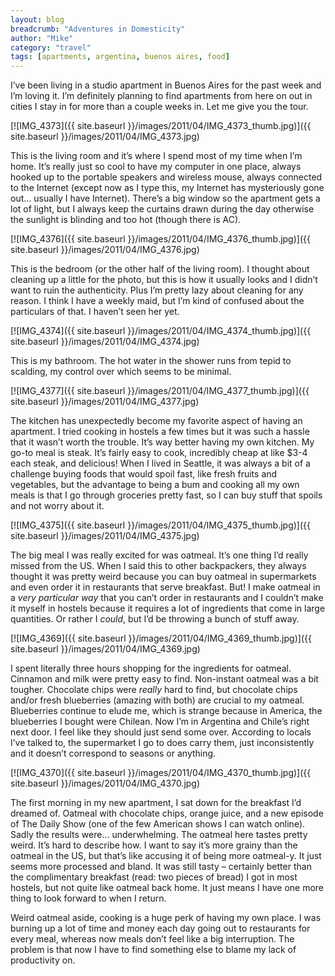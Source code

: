 ```yaml
---
layout: blog
breadcrumb: "Adventures in Domesticity"
author: "Mike"
category: "travel"
tags: [apartments, argentina, buenos aires, food]
---
```


I’ve been living in a studio apartment in Buenos Aires for the past week and I’m loving it. I’m definitely planning to find apartments from here on out in cities I stay in for more than a couple weeks in. Let me give you the tour.

[![IMG_4373]({{ site.baseurl }}/images/2011/04/IMG_4373_thumb.jpg)]({{ site.baseurl }}/images/2011/04/IMG_4373.jpg)

This is the living room and it’s where I spend most of my time when I’m home. It’s really just so cool to have my computer in one place, always hooked up to the portable speakers and wireless mouse, always connected to the Internet (except now as I type this, my Internet has mysteriously gone out… usually I have Internet). There’s a big window so the apartment gets a lot of light, but I always keep the curtains drawn during the day otherwise the sunlight is blinding and too hot (though there is AC).

[![IMG_4376]({{ site.baseurl }}/images/2011/04/IMG_4376_thumb.jpg)]({{ site.baseurl }}/images/2011/04/IMG_4376.jpg)

This is the bedroom (or the other half of the living room). I thought about cleaning up a little for the photo, but this is how it usually looks and I didn’t want to ruin the authenticity. Plus I’m pretty lazy about cleaning for any reason. I think I have a weekly maid, but I’m kind of confused about the particulars of that. I haven’t seen her yet.

[![IMG_4374]({{ site.baseurl }}/images/2011/04/IMG_4374_thumb.jpg)]({{ site.baseurl }}/images/2011/04/IMG_4374.jpg)

This is my bathroom. The hot water in the shower runs from tepid to scalding, my control over which seems to be minimal.

[![IMG_4377]({{ site.baseurl }}/images/2011/04/IMG_4377_thumb.jpg)]({{ site.baseurl }}/images/2011/04/IMG_4377.jpg)

The kitchen has unexpectedly become my favorite aspect of having an apartment. I tried cooking in hostels a few times but it was such a hassle that it wasn’t worth the trouble. It’s way better having my own kitchen. My go-to meal is steak. It’s fairly easy to cook, incredibly cheap at like $3-4 each steak, and delicious! When I lived in Seattle, it was always a bit of a challenge buying foods that would spoil fast, like fresh fruits and vegetables, but the advantage to being a bum and cooking all my own meals is that I go through groceries pretty fast, so I can buy stuff that spoils and not worry about it.

[![IMG_4375]({{ site.baseurl }}/images/2011/04/IMG_4375_thumb.jpg)]({{ site.baseurl }}/images/2011/04/IMG_4375.jpg)

The big meal I was really excited for was oatmeal. It’s one thing I’d really missed from the US. When I said this to other backpackers, they always thought it was pretty weird because you can buy oatmeal in supermarkets and even order it in restaurants that serve breakfast. But! I make oatmeal in a *very particular way* that you can’t order in restaurants and I couldn’t make it myself in hostels because it requires a lot of ingredients that come in large quantities. Or rather I *could*, but I’d be throwing a bunch of stuff away.

[![IMG_4369]({{ site.baseurl }}/images/2011/04/IMG_4369_thumb.jpg)]({{ site.baseurl }}/images/2011/04/IMG_4369.jpg)

I spent literally three hours shopping for the ingredients for oatmeal. Cinnamon and milk were pretty easy to find. Non-instant oatmeal was a bit tougher. Chocolate chips were *really* hard to find, but chocolate chips and/or fresh blueberries (amazing with both) are crucial to my oatmeal. Blueberries continue to elude me, which is strange because in America, the blueberries I bought were Chilean. Now I’m in Argentina and Chile’s right next door. I feel like they should just send some over. According to locals I’ve talked to, the supermarket I go to does carry them, just inconsistently and it doesn’t correspond to seasons or anything.

[![IMG_4370]({{ site.baseurl }}/images/2011/04/IMG_4370_thumb.jpg)]({{ site.baseurl }}/images/2011/04/IMG_4370.jpg)

The first morning in my new apartment, I sat down for the breakfast I’d dreamed of. Oatmeal with chocolate chips, orange juice, and a new episode of The Daily Show (one of the few American shows I can watch online). Sadly the results were… underwhelming. The oatmeal here tastes pretty weird. It’s hard to describe how. I want to say it’s more grainy than the oatmeal in the US, but that’s like accusing it of being more oatmeal-y. It just seems more processed and bland. It was still tasty – certainly better than the complimentary breakfast (read: two pieces of bread) I got in most hostels, but not quite like oatmeal back home. It just means I have one more thing to look forward to when I return.

Weird oatmeal aside, cooking is a huge perk of having my own place. I was burning up a lot of time and money each day going out to restaurants for every meal, whereas now meals don’t feel like a big interruption. The problem is that now I have to find something else to blame my lack of productivity on.